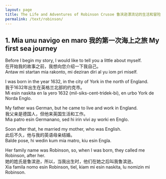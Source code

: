 ```yaml
---
layout: page
title: The Life and Adventures of Robinson Crusoe 鲁滨逊漂流记的生活和冒险 La Vivo ay Adventuros de Robinson Krusoe
permalink: /text/robinson/
---
```


## 1. Mia unu navigo en maro 我的第一次海上之旅 My first sea journey

Before I begin my story, I would like to tell you a little about myself.\
在开始我的故事之前，我想向您介绍一下我自己。\
Antaw mi startan mia rakonto, mi deziran diri al yu iom pri miself.

I was born in the year 1632, in the city of York in the north of England.\
我于1632年出生在英格兰北部的约克市。\
Mi esin naskita en la yero 1632 (mil-siks-cent-tridek-bi), en urbo York de Norda Englo.

My father was German, but he came to live and work in England.\
我父亲是德国人，但他来英国生活和工作。\
Mia patro esin Germanano, sed hi irin vivi ay worki en Englo.

Soon after that, he married my mother, who was English.\
此后不久，他与我的英语母亲结婚。\
Balde pose, hi wedin kum mia matro, kiu esin Engla.

Her family name was Robinson, so, when I was born, they called me Robinson, after her.\
她的姓氏是鲁滨逊，所以，当我出生时，他们在她之后叫我鲁滨逊。\
Xia famila nomo esin Robinson, tiel, kiam mi esin naskita, lu nomizin mi Robinson.

